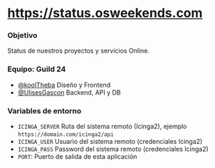 # https://status.osweekends.com

### Objetivo
Status de nuestros proyectos y servicios Online.

### Equipo: Guild 24
- [@koolTheba](https://github.com/koolTheba) Diseño y Frontend
- [@UlisesGascon](https://github.com/UlisesGascon) Backend, API y DB


### Variables de entorno

- `ICINGA_SERVER` Ruta del sistema remoto (Icinga2), ejemplo `https://domain.com/icinga2/api`
- `ICINGA_USER` Usuario del sistema remoto (credenciales Icinga2)
- `ICINGA_PASS` Password del sistema remoto (credenciales Icinga2)
- `PORT`: Puerto de salida de esta aplicación